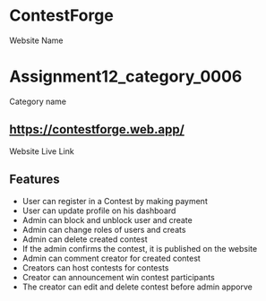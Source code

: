 # ContestForge

Website Name

# Assignment12_category_0006

Category name

## https://contestforge.web.app/

Website Live Link

## Features

- User can register in a Contest by making payment
- User can update profile on his dashboard
- Admin can block and unblock user and create
- Admin can change roles of users and creats
- Admin can delete created contest
- If the admin confirms the contest, it is published on the website
- Admin can comment creator for created contest
- Creators can host contests for contests
- Creator can announcement win contest participants
- The creator can edit and delete contest before admin apporve
